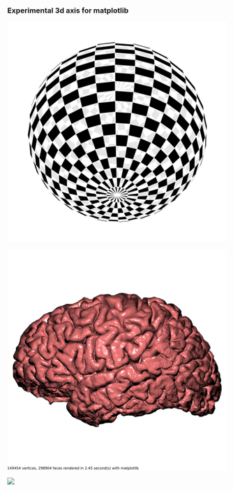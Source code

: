 ### Experimental 3d axis for matplotlib


![](checkered-sphere.png)

![](cortex.png)

![](bunnies.png)

